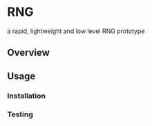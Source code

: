 # RNG
a rapid, lightweight and low level RNG prototype

## Overview

## Usage
### Installation

### Testing